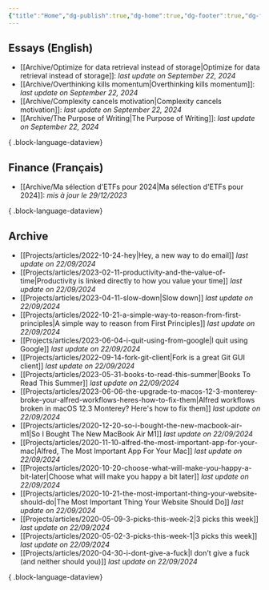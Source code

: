 ```yaml
---
{"title":"Home","dg-publish":true,"dg-home":true,"dg-footer":true,"dg-footer-position":1,"permalink":"/projects/digital-garden/noob-think-digital-garden-home/","tags":["gardenEntry"],"dgPassFrontmatter":true,"updated":"2024-09-22T21:35:39.622+02:00"}
---
```


## Essays (English)
- [[Archive/Optimize for data retrieval instead of storage\|Optimize for data retrieval instead of storage]]:  *last update on September 22, 2024*
- [[Archive/Overthinking kills momentum\|Overthinking kills momentum]]:  *last update on September 22, 2024*
- [[Archive/Complexity cancels motivation\|Complexity cancels motivation]]:  *last update on September 22, 2024*
- [[Archive/The Purpose of Writing\|The Purpose of Writing]]:  *last update on September 22, 2024*

{ .block-language-dataview}
## Finance (Français) 
- [[Archive/Ma sélection d'ETFs pour 2024\|Ma sélection d'ETFs pour 2024]]:  *mis à jour le 29/12/2023*

{ .block-language-dataview}
## Archive
- [[Projects/articles/2022-10-24-hey\|Hey, a new way to do email]] *last update on 22/09/2024*
- [[Projects/articles/2023-02-11-productivity-and-the-value-of-time\|Productivity is linked directly to how you value your time]] *last update on 22/09/2024*
- [[Projects/articles/2023-04-11-slow-down\|Slow down]] *last update on 22/09/2024*
- [[Projects/articles/2022-10-21-a-simple-way-to-reason-from-first-principles\|A simple way to reason from First Principles]] *last update on 22/09/2024*
- [[Projects/articles/2023-06-04-i-quit-using-from-google\|I quit using Google]] *last update on 22/09/2024*
- [[Projects/articles/2022-09-14-fork-git-client\|Fork is a great Git GUI client]] *last update on 22/09/2024*
- [[Projects/articles/2023-05-31-books-to-read-this-summer\|Books To Read This Summer]] *last update on 22/09/2024*
- [[Projects/articles/2023-06-06-the-upgrade-to-macos-12-3-monterey-broke-your-alfred-workflows-heres-how-to-fix-them\|Alfred workflows broken in macOS 12.3 Monterey? Here's how to fix them]] *last update on 22/09/2024*
- [[Projects/articles/2020-12-20-so-i-bought-the-new-macbook-air-m1\|So I Bought The New MacBook Air M1]] *last update on 22/09/2024*
- [[Projects/articles/2020-11-10-alfred-the-most-important-app-for-your-mac\|Alfred, The Most Important App For Your Mac]] *last update on 22/09/2024*
- [[Projects/articles/2020-10-20-choose-what-will-make-you-happy-a-bit-later\|Choose what will make you happy a bit later]] *last update on 22/09/2024*
- [[Projects/articles/2020-10-21-the-most-important-thing-your-website-should-do\|The Most Important Thing Your Website Should Do]] *last update on 22/09/2024*
- [[Projects/articles/2020-05-09-3-picks-this-week-2\|3 picks this week]] *last update on 22/09/2024*
- [[Projects/articles/2020-05-02-3-picks-this-week-1\|3 picks this week]] *last update on 22/09/2024*
- [[Projects/articles/2020-04-30-i-dont-give-a-fuck\|I don't give a fuck (and neither should you)]] *last update on 22/09/2024*

{ .block-language-dataview}